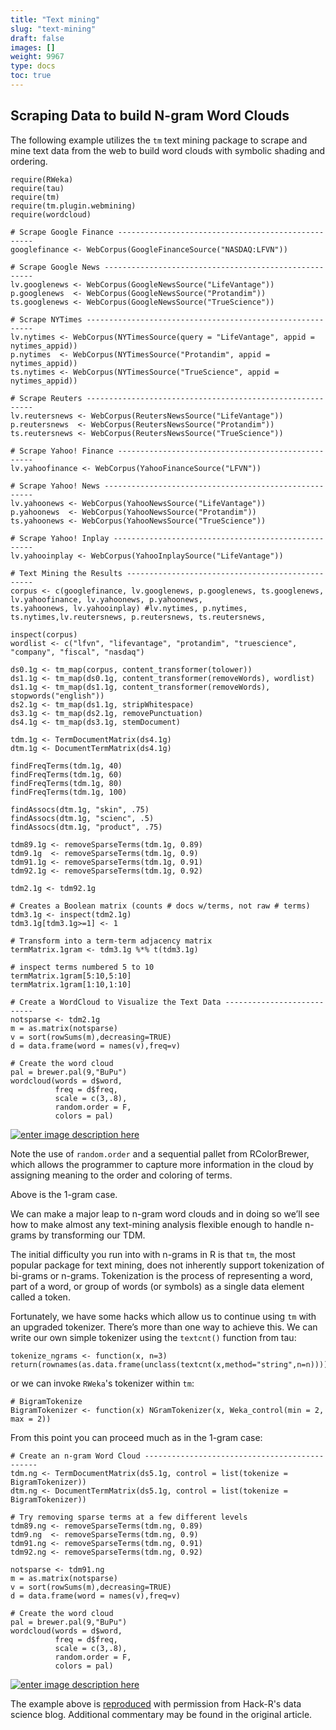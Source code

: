 ```yaml
---
title: "Text mining"
slug: "text-mining"
draft: false
images: []
weight: 9967
type: docs
toc: true
---
```


## Scraping Data to build N-gram Word Clouds
The following example utilizes the `tm` text mining package to scrape and mine text data from the web to build word clouds with symbolic shading and ordering.

    require(RWeka)
    require(tau)
    require(tm)
    require(tm.plugin.webmining)
    require(wordcloud)

    # Scrape Google Finance ---------------------------------------------------
    googlefinance <- WebCorpus(GoogleFinanceSource("NASDAQ:LFVN"))
     
    # Scrape Google News ------------------------------------------------------
    lv.googlenews <- WebCorpus(GoogleNewsSource("LifeVantage"))
    p.googlenews  <- WebCorpus(GoogleNewsSource("Protandim"))
    ts.googlenews <- WebCorpus(GoogleNewsSource("TrueScience"))
     
    # Scrape NYTimes ----------------------------------------------------------
    lv.nytimes <- WebCorpus(NYTimesSource(query = "LifeVantage", appid = nytimes_appid))
    p.nytimes  <- WebCorpus(NYTimesSource("Protandim", appid = nytimes_appid))
    ts.nytimes <- WebCorpus(NYTimesSource("TrueScience", appid = nytimes_appid))
     
    # Scrape Reuters ----------------------------------------------------------
    lv.reutersnews <- WebCorpus(ReutersNewsSource("LifeVantage"))
    p.reutersnews  <- WebCorpus(ReutersNewsSource("Protandim"))
    ts.reutersnews <- WebCorpus(ReutersNewsSource("TrueScience"))
     
    # Scrape Yahoo! Finance ---------------------------------------------------
    lv.yahoofinance <- WebCorpus(YahooFinanceSource("LFVN"))
     
    # Scrape Yahoo! News ------------------------------------------------------
    lv.yahoonews <- WebCorpus(YahooNewsSource("LifeVantage"))
    p.yahoonews  <- WebCorpus(YahooNewsSource("Protandim"))
    ts.yahoonews <- WebCorpus(YahooNewsSource("TrueScience"))
     
    # Scrape Yahoo! Inplay ----------------------------------------------------
    lv.yahooinplay <- WebCorpus(YahooInplaySource("LifeVantage"))

    # Text Mining the Results -------------------------------------------------
    corpus <- c(googlefinance, lv.googlenews, p.googlenews, ts.googlenews, lv.yahoofinance, lv.yahoonews, p.yahoonews,
    ts.yahoonews, lv.yahooinplay) #lv.nytimes, p.nytimes, ts.nytimes,lv.reutersnews, p.reutersnews, ts.reutersnews,
     
    inspect(corpus)
    wordlist <- c("lfvn", "lifevantage", "protandim", "truescience", "company", "fiscal", "nasdaq")
     
    ds0.1g <- tm_map(corpus, content_transformer(tolower))
    ds1.1g <- tm_map(ds0.1g, content_transformer(removeWords), wordlist)
    ds1.1g <- tm_map(ds1.1g, content_transformer(removeWords), stopwords("english"))
    ds2.1g <- tm_map(ds1.1g, stripWhitespace)
    ds3.1g <- tm_map(ds2.1g, removePunctuation)
    ds4.1g <- tm_map(ds3.1g, stemDocument)
     
    tdm.1g <- TermDocumentMatrix(ds4.1g)
    dtm.1g <- DocumentTermMatrix(ds4.1g)

    findFreqTerms(tdm.1g, 40)
    findFreqTerms(tdm.1g, 60)
    findFreqTerms(tdm.1g, 80)
    findFreqTerms(tdm.1g, 100)
     
    findAssocs(dtm.1g, "skin", .75)
    findAssocs(dtm.1g, "scienc", .5)
    findAssocs(dtm.1g, "product", .75) 
     
    tdm89.1g <- removeSparseTerms(tdm.1g, 0.89)
    tdm9.1g  <- removeSparseTerms(tdm.1g, 0.9)
    tdm91.1g <- removeSparseTerms(tdm.1g, 0.91)
    tdm92.1g <- removeSparseTerms(tdm.1g, 0.92)
     
    tdm2.1g <- tdm92.1g
     
    # Creates a Boolean matrix (counts # docs w/terms, not raw # terms)
    tdm3.1g <- inspect(tdm2.1g)
    tdm3.1g[tdm3.1g>=1] <- 1 
     
    # Transform into a term-term adjacency matrix
    termMatrix.1gram <- tdm3.1g %*% t(tdm3.1g)
     
    # inspect terms numbered 5 to 10
    termMatrix.1gram[5:10,5:10]
    termMatrix.1gram[1:10,1:10]
     
    # Create a WordCloud to Visualize the Text Data ---------------------------
    notsparse <- tdm2.1g
    m = as.matrix(notsparse)
    v = sort(rowSums(m),decreasing=TRUE)
    d = data.frame(word = names(v),freq=v)
     
    # Create the word cloud
    pal = brewer.pal(9,"BuPu")
    wordcloud(words = d$word,
              freq = d$freq,
              scale = c(3,.8),
              random.order = F,
              colors = pal)


[![enter image description here][1]][1]

Note the use of `random.order` and a sequential pallet from RColorBrewer, which allows the programmer to capture more information in the cloud by assigning meaning to the order and coloring of terms. 

Above is the 1-gram case.

We can make a major leap to n-gram word clouds and in doing so we’ll see how to make almost any text-mining analysis flexible enough to handle n-grams by transforming our TDM.

The initial difficulty you run into with n-grams in R is that `tm`, the most popular package for text mining, does not inherently support tokenization of bi-grams or n-grams. Tokenization is the process of representing a word, part of a word, or group of words (or symbols) as a single data element called a token.

Fortunately, we have some hacks which allow us to continue using `tm` with an upgraded tokenizer.  There’s more than one way to achieve this. We can write our own simple tokenizer using the `textcnt()` function from tau:

    tokenize_ngrams <- function(x, n=3) return(rownames(as.data.frame(unclass(textcnt(x,method="string",n=n)))))

or we can invoke `RWeka`'s tokenizer within `tm`:

    # BigramTokenize
    BigramTokenizer <- function(x) NGramTokenizer(x, Weka_control(min = 2, max = 2))

From this point you can proceed much as in the 1-gram case:

    # Create an n-gram Word Cloud ----------------------------------------------
    tdm.ng <- TermDocumentMatrix(ds5.1g, control = list(tokenize = BigramTokenizer))
    dtm.ng <- DocumentTermMatrix(ds5.1g, control = list(tokenize = BigramTokenizer))
     
    # Try removing sparse terms at a few different levels
    tdm89.ng <- removeSparseTerms(tdm.ng, 0.89)
    tdm9.ng  <- removeSparseTerms(tdm.ng, 0.9)
    tdm91.ng <- removeSparseTerms(tdm.ng, 0.91)
    tdm92.ng <- removeSparseTerms(tdm.ng, 0.92)

    notsparse <- tdm91.ng
    m = as.matrix(notsparse)
    v = sort(rowSums(m),decreasing=TRUE)
    d = data.frame(word = names(v),freq=v)
     
    # Create the word cloud
    pal = brewer.pal(9,"BuPu")
    wordcloud(words = d$word,
              freq = d$freq,
              scale = c(3,.8),
              random.order = F,
              colors = pal)

[![enter image description here][2]][2]

The example above is [reproduced][3] with permission from Hack-R's data science blog. Additional commentary may be found in the original article.


  [1]: http://i.stack.imgur.com/hdGVE.png
  [2]: http://i.stack.imgur.com/SKLQ2.png
  [3]: http://hack-r.com/n-gram-wordclouds-in-r/


